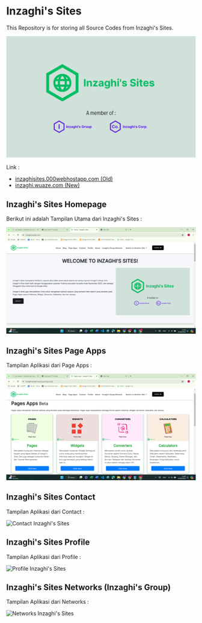 # Inzaghi's Sites

This Repository is for storing all Source Codes from Inzaghi's Sites.

![Inzaghi's Sites](/Inzaghis-Sites-202406-new/isites-php/images/inzaghis-sites-by-inzaghis-group-corp.png)

Link :

- [inzaghisites.000webhostapp.com (Old)](https://inzaghisites.000webhostapp.com)
- [inzaghi.wuaze.com (New)](https://inzaghi.wuaze.com)

## Inzaghi's Sites Homepage

Berikut ini adalah Tampilan Utama dari Inzaghi's Sites :

![Inzaghi's Sites Homepage](/Inzaghis-Sites-202406-new/isites-php/images/inzaghis-sites-homepage-202406.png)

## Inzaghi's Sites Page Apps

Tampilan Aplikasi dari Page Apps :

![Pages Apps Inzaghi's Sites](/Inzaghis-Sites-202406-new/isites-php/images/inzaghis-sites-pages-apps.png)

## Inzaghi's Sites Contact

Tampilan Aplikasi dari Contact :

![Contact Inzaghi's Sites](/Inzaghis-Sites-202406-new/)

## Inzaghi's Sites Profile

Tampilan Aplikasi dari Profile :

![Profile Inzaghi's Sites](/Inzaghis-Sites-202406-new/)

## Inzaghi's Sites Networks (Inzaghi's Group)

Tampilan Aplikasi dari Networks :

![Networks Inzaghi's Sites](/Inzaghis-Sites-202406-new/)
